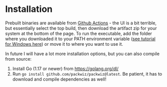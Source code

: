 # Installation

Prebuilt binaries are available from [Github Actions](https://github.com/packwiz/packwiz/actions) - the UI is a bit terrible, but essentially select the top build, then download the artifact zip for your system at the bottom of the page. To run the executable, add the folder where you downloaded it to your PATH environment variable ([see tutorial for Windows here](https://www.howtogeek.com/118594/how-to-edit-your-system-path-for-easy-command-line-access/)) or move it to where you want to use it.

In future I will have a lot more installation options, but you can also compile from source:

1. Install Go (1.17 or newer) from https://golang.org/dl/
2. Run `go install github.com/packwiz/packwiz@latest`. Be patient, it has to download and compile dependencies as well!
